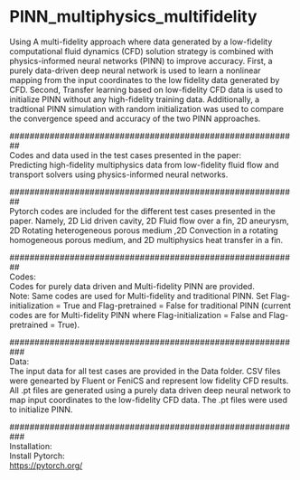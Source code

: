 # PINN_multiphysics_multifidelity
Using A multi-fidelity approach where data generated by a low-fidelity computational fluid dynamics (CFD) solution strategy is combined with physics-informed neural networks (PINN) to improve accuracy. First, a purely data-driven deep neural network is used to learn a nonlinear mapping from the input coordinates to the low fidelity data generated by CFD. Second, Transfer learning based on low-fidelity CFD data is used to initialize PINN without any high-fidelity training data. Additionally, a tradtional PINN simulation with random initialization was used to compare the convergence speed and accuracy of the two PINN approaches.


##########################################################<br/>
Codes and data used in the test cases presented in the paper:<br/>
Predicting high-fidelity multiphysics data from low-fidelity fluid flow and transport solvers using physics-informed neural networks.


##########################################################<br/>
Pytorch codes are included for the different test cases presented in the paper. Namely, 2D Lid driven cavity, 2D Fluid flow over a fin, 2D aneurysm, 2D Rotating heterogeneous porous medium ,2D Convection in a rotating homogeneous porous medium, and 2D multiphysics heat transfer in a fin.


##########################################################<br/>
Codes:<br/>
Codes for purely data driven and Multi-fidelity PINN are provided.<br/>
Note: Same codes are used for Multi-fidelity and traditional PINN. Set Flag-initialization = True and Flag-pretrained = False for traditional PINN (current codes are for Multi-fidelity PINN where Flag-initialization = False and Flag-pretrained = True).

###########################################################<br/>
Data: <br/>
The input data for all test cases are provided in the Data folder. CSV files were genearted by Fluent or FeniCS and represent low fidelity CFD results. All .pt files are generated using a purely data driven deep neural network to map input coordinates to the low-fidelity CFD data. The .pt files were used to initialize PINN.<br/>

###########################################################<br/>
Installation: <br/>
Install Pytorch: <br/>
https://pytorch.org/ <br/>



